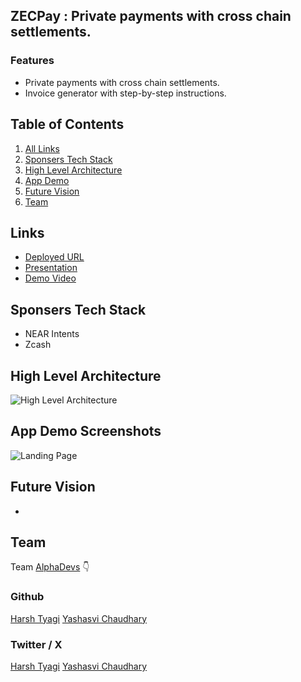 ## ZECPay : Private payments with cross chain settlements.

### Features

- Private payments with cross chain settlements.
- Invoice generator with step-by-step instructions.

## Table of Contents

1. [All Links](#links)
2. [Sponsers Tech Stack](#sponsers-tech-stack)
3. [High Level Architecture](#high-level-architecture)
4. [App Demo](#app-demo-screenshots)
5. [Future Vision](#future-vision)
6. [Team](#team)

## Links

- [Deployed URL]()
- [Presentation]()
- [Demo Video]()

## Sponsers Tech Stack

- NEAR Intents
- Zcash

## High Level Architecture

![High Level Architecture](/public/high-level-architecture.png)

## App Demo Screenshots

![Landing Page]()

## Future Vision

-

## Team

Team [AlphaDevs](https://www.alphadevs.dev) 👇

### Github

[Harsh Tyagi](https://github.com/mr-harshtyagi)
[Yashasvi Chaudhary](https://github.com/0xyshv)

### Twitter / X

[Harsh Tyagi](https://twitter.com/0xmht)
[Yashasvi Chaudhary](https://twitter.com/0xyshv)
